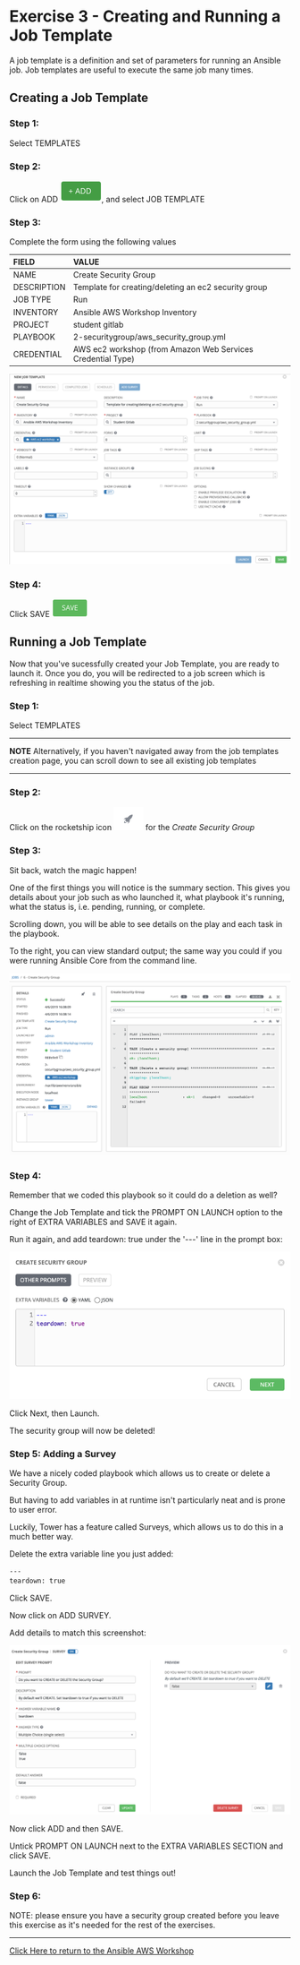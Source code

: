# Exercise 3 - Creating and Running a Job Template

A job template is a definition and set of parameters for running an Ansible job. Job templates are useful to execute the same job many times.


## Creating a Job Template

### Step 1:

Select TEMPLATES

### Step 2:

Click on ADD ![Add button](at_add.png), and select JOB TEMPLATE

### Step 3:

Complete the form using the following values

| FIELD | VALUE |
| :--- | :--- |
| NAME | Create Security Group |
| DESCRIPTION | Template for creating/deleting an ec2 security group |
| JOB TYPE | Run |
| INVENTORY | Ansible AWS Workshop Inventory |
| PROJECT | student gitlab |
| PLAYBOOK | 2-securitygroup/aws_security_group.yml |
| CREDENTIAL | AWS ec2 workshop (from Amazon Web Services Credential Type) |

![Job Template Form](aws-tower-sg-jt.png)

### Step 4:

Click SAVE ![Save button](at_save.png)


## Running a Job Template

Now that you've sucessfully created your Job Template, you are ready to launch it.
Once you do, you will be redirected to a job screen which is refreshing in realtime
showing you the status of the job.


### Step 1:

Select TEMPLATES

---
**NOTE**
Alternatively, if you haven't navigated away from the job templates creation page, you can scroll down to see all existing job templates

---

### Step 2:

Click on the rocketship icon ![Launch button](at_launch_icon.png) for the *Create Security Group*

### Step 3:

Sit back, watch the magic happen!

One of the first things you will notice is the summary section.  This gives you details about your job such as who launched it, what playbook it's running, what the status is, i.e. pending, running, or complete.

Scrolling down, you will be able to see details on the play and each task in the playbook.

To the right, you can view standard output; the same way you could if you were running Ansible Core from the command line.

![Job Template Output](aws-tower-sg-job-output.png)


### Step 4:

Remember that we coded this playbook so it could do a deletion as well?

Change the Job Template and tick the PROMPT ON LAUNCH option to the right of EXTRA VARIABLES and SAVE it again.

Run it again, and add teardown: true under the '---' line in the prompt box:

![Job Template Extra Vars](aws-tower-jt-extra-vars.png)

Click Next, then Launch.

The security group will now be deleted!


### Step 5: Adding a Survey

We have a nicely coded playbook which allows us to create or delete a Security Group.

But having to add variables in at runtime isn't particularly neat and is prone to user error.

Luckily, Tower has a feature called Surveys, which allows us to do this in a much better way.

Delete the extra variable line you just added:

```bash
---
teardown: true
```

Click SAVE.

Now click on ADD SURVEY.

Add details to match this screenshot:

![Job Template Survey](aws-tower-jt-survey.png)

Now click ADD and then SAVE.

Untick PROMPT ON LAUNCH next to the EXTRA VARIABLES SECTION and click SAVE.

Launch the Job Template and test things out!


### Step 6:

NOTE: please ensure you have a security group created before you leave this exercise as it's needed for the rest of the exercises.

---

[Click Here to return to the Ansible AWS Workshop](../../README.md)

